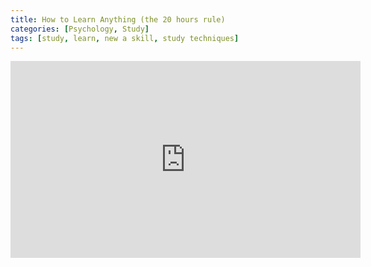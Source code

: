 ```yaml
---
title: How to Learn Anything (the 20 hours rule)
categories: [Psychology, Study]
tags: [study, learn, new a skill, study techniques] 
---
```


<iframe width="560" height="315" src="https://www.youtube.com/embed/5MgBikgcWnY" title="YouTube video player" frameborder="0" allow="accelerometer; autoplay; clipboard-write; encrypted-media; gyroscope; picture-in-picture; web-share" allowfullscreen></iframe>

